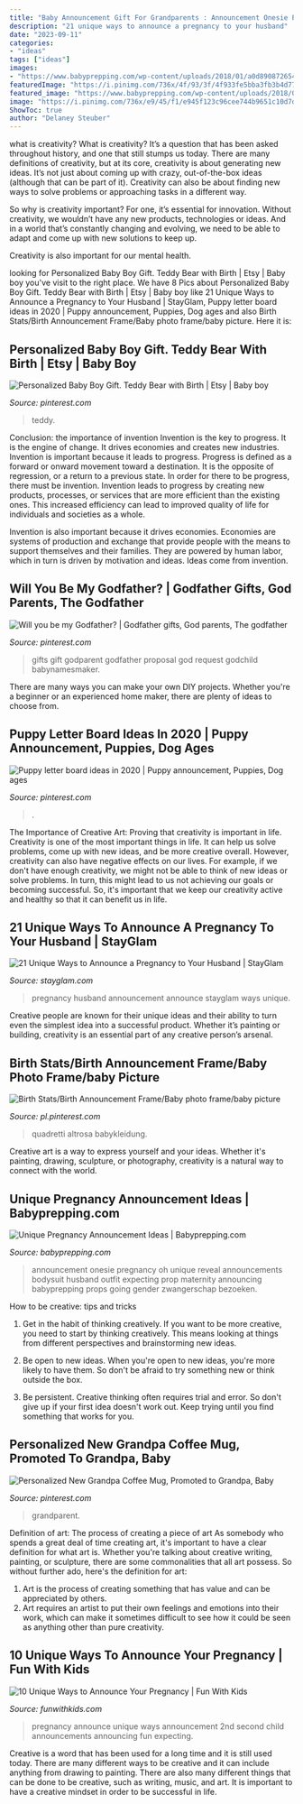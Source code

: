 ```yaml
---
title: "Baby Announcement Gift For Grandparents : Announcement Onesie Pregnancy Oh Unique Reveal Announcements Bodysuit Husband Outfit Expecting Prop Maternity Announcing Babyprepping Props Going Gender Zwangerschap Bezoeken"
description: "21 unique ways to announce a pregnancy to your husband"
date: "2023-09-11"
categories:
- "ideas"
tags: ["ideas"]
images:
- "https://www.babyprepping.com/wp-content/uploads/2018/01/a0d890872654ed8a08ed0c6f411249f9.jpg"
featuredImage: "https://i.pinimg.com/736x/4f/93/3f/4f933fe5bba3fb3b4d77ee325c226ad3--godchild-gift-godparent-gifts.jpg"
featured_image: "https://www.babyprepping.com/wp-content/uploads/2018/01/a0d890872654ed8a08ed0c6f411249f9.jpg"
image: "https://i.pinimg.com/736x/e9/45/f1/e945f123c96cee744b9651c10d7d1b96.jpg"
ShowToc: true
author: "Delaney Steuber"
---
```



what is creativity?
What is creativity? It’s a question that has been asked throughout history, and one that still stumps us today. There are many definitions of creativity, but at its core, creativity is about generating new ideas.
It’s not just about coming up with crazy, out-of-the-box ideas (although that can be part of it). Creativity can also be about finding new ways to solve problems or approaching tasks in a different way.

So why is creativity important? For one, it’s essential for innovation. Without creativity, we wouldn’t have any new products, technologies or ideas. And in a world that’s constantly changing and evolving, we need to be able to adapt and come up with new solutions to keep up.

Creativity is also important for our mental health.

	

		
looking for Personalized Baby Boy Gift. Teddy Bear with Birth | Etsy | Baby boy you've visit to the right place. We have 8 Pics about Personalized Baby Boy Gift. Teddy Bear with Birth | Etsy | Baby boy like 21 Unique Ways to Announce a Pregnancy to Your Husband | StayGlam, Puppy letter board ideas in 2020 | Puppy announcement, Puppies, Dog ages and also Birth Stats/Birth Announcement Frame/Baby photo frame/baby picture. Here it is:
		
    
## Personalized Baby Boy Gift. Teddy Bear With Birth | Etsy | Baby Boy

<img loading=lazy src="https://i.pinimg.com/736x/05/45/86/054586499572785a9c4829c2b1cc26bf.jpg" onerror="this.onerror=null;this.src='https://tse3.mm.bing.net/th?id=OIP.GrwpWnNzO_mO70VgzEkZIAHaHf&amp;pid=15.1';" alt="Personalized Baby Boy Gift. Teddy Bear with Birth | Etsy | Baby boy">

_Source: pinterest.com_

>teddy. 

	

Conclusion: the importance of invention
Invention is the key to progress. It is the engine of change. It drives economies and creates new industries.
Invention is important because it leads to progress. Progress is defined as a forward or onward movement toward a destination. It is the opposite of regression, or a return to a previous state. In order for there to be progress, there must be invention. Invention leads to progress by creating new products, processes, or services that are more efficient than the existing ones. This increased efficiency can lead to improved quality of life for individuals and societies as a whole.

Invention is also important because it drives economies. Economies are systems of production and exchange that provide people with the means to support themselves and their families. They are powered by human labor, which in turn is driven by motivation and ideas. Ideas come from invention.

    
## Will You Be My Godfather? | Godfather Gifts, God Parents, The Godfather

<img loading=lazy src="https://i.pinimg.com/736x/4f/93/3f/4f933fe5bba3fb3b4d77ee325c226ad3--godchild-gift-godparent-gifts.jpg" onerror="this.onerror=null;this.src='https://tse2.mm.bing.net/th?id=OIP.9HVb9XguDThnK6PW8rIyUwHaJ3&amp;pid=15.1';" alt="Will you be my Godfather? | Godfather gifts, God parents, The godfather">

_Source: pinterest.com_

>gifts gift godparent godfather proposal god request godchild babynamesmaker. 

	

There are many ways you can make your own DIY projects. Whether you're a beginner or an experienced home maker, there are plenty of ideas to choose from.

    
## Puppy Letter Board Ideas In 2020 | Puppy Announcement, Puppies, Dog Ages

<img loading=lazy src="https://i.pinimg.com/736x/44/50/55/44505502dc23f7bc4a6611c116ed4a6b.jpg" onerror="this.onerror=null;this.src='https://tse1.mm.bing.net/th?id=OIP.THTF8Or4t3OK5HUhHU3JAgHaJQ&amp;pid=15.1';" alt="Puppy letter board ideas in 2020 | Puppy announcement, Puppies, Dog ages">

_Source: pinterest.com_

>. 

	

The Importance of Creative Art: Proving that creativity is important in life.
Creativity is one of the most important things in life. It can help us solve problems, come up with new ideas, and be more creative overall. However, creativity can also have negative effects on our lives. For example, if we don't have enough creativity, we might not be able to think of new ideas or solve problems. In turn, this might lead to us not achieving our goals or becoming successful. So, it's important that we keep our creativity active and healthy so that it can benefit us in life.

    
## 21 Unique Ways To Announce A Pregnancy To Your Husband | StayGlam

<img loading=lazy src="https://stayglam.com/wp-content/uploads/2019/11/Pregnancy-Announcement-to-Husband.jpg" onerror="this.onerror=null;this.src='https://tse3.mm.bing.net/th?id=OIP.n3NlLNrbzTdbOyHkPwrHGAHaEf&amp;pid=15.1';" alt="21 Unique Ways to Announce a Pregnancy to Your Husband | StayGlam">

_Source: stayglam.com_

>pregnancy husband announcement announce stayglam ways unique. 

	

Creative people are known for their unique ideas and their ability to turn even the simplest idea into a successful product. Whether it’s painting or building, creativity is an essential part of any creative person’s arsenal.

    
## Birth Stats/Birth Announcement Frame/Baby Photo Frame/baby Picture

<img loading=lazy src="https://i.pinimg.com/736x/85/72/51/8572513abf7da6117b379644ed5bb8f4.jpg" onerror="this.onerror=null;this.src='https://tse2.mm.bing.net/th?id=OIP.dim5lOt7cgksIIxOl14hjQHaGa&amp;pid=15.1';" alt="Birth Stats/Birth Announcement Frame/Baby photo frame/baby picture">

_Source: pl.pinterest.com_

>quadretti altrosa babykleidung. 

	

Creative art is a way to express yourself and your ideas. Whether it's painting, drawing, sculpture, or photography, creativity is a natural way to connect with the world.

    
## Unique Pregnancy Announcement Ideas | Babyprepping.com

<img loading=lazy src="https://www.babyprepping.com/wp-content/uploads/2018/01/a0d890872654ed8a08ed0c6f411249f9.jpg" onerror="this.onerror=null;this.src='https://tse2.mm.bing.net/th?id=OIP.rkkhdN1g9fuZHy859JbqZgHaHa&amp;pid=15.1';" alt="Unique Pregnancy Announcement Ideas | Babyprepping.com">

_Source: babyprepping.com_

>announcement onesie pregnancy oh unique reveal announcements bodysuit husband outfit expecting prop maternity announcing babyprepping props going gender zwangerschap bezoeken. 

	

How to be creative: tips and tricks
1. Get in the habit of thinking creatively. If you want to be more creative, you need to start by thinking creatively. This means looking at things from different perspectives and brainstorming new ideas.
2. Be open to new ideas. When you're open to new ideas, you're more likely to have them. So don't be afraid to try something new or think outside the box.

3. Be persistent. Creative thinking often requires trial and error. So don't give up if your first idea doesn't work out. Keep trying until you find something that works for you.

    
## Personalized New Grandpa Coffee Mug, Promoted To Grandpa, Baby

<img loading=lazy src="https://i.pinimg.com/736x/e9/45/f1/e945f123c96cee744b9651c10d7d1b96.jpg" onerror="this.onerror=null;this.src='https://tse1.mm.bing.net/th?id=OIP.9iyUSe3MpDxnXuW8zgMbpgHaHa&amp;pid=15.1';" alt="Personalized New Grandpa Coffee Mug, Promoted to Grandpa, Baby">

_Source: pinterest.com_

>grandparent. 

	

Definition of art: The process of creating a piece of art
As somebody who spends a great deal of time creating art, it's important to have a clear definition for what art is. Whether you're talking about creative writing, painting, or sculpture, there are some commonalities that all art possess. So without further ado, here's the definition for art: 
1. Art is the process of creating something that has value and can be appreciated by others.
2. Art requires an artist to put their own feelings and emotions into their work, which can make it sometimes difficult to see how it could be seen as anything other than pure creativity.

    
## 10 Unique Ways To Announce Your Pregnancy | Fun With Kids

<img loading=lazy src="https://funwithkids.com/wp-content/uploads/2015/01/19-Announcing-Your-Second-Child.jpg" onerror="this.onerror=null;this.src='https://tse3.mm.bing.net/th?id=OIP.PsBtqoogHuOMqrEWnIyoHAAAAA&amp;pid=15.1';" alt="10 Unique Ways to Announce Your Pregnancy | Fun With Kids">

_Source: funwithkids.com_

>pregnancy announce unique ways announcement 2nd second child announcements announcing fun expecting. 

	

Creative is a word that has been used for a long time and it is still used today. There are many different ways to be creative and it can include anything from drawing to painting. There are also many different things that can be done to be creative, such as writing, music, and art. It is important to have a creative mindset in order to be successful in life.

